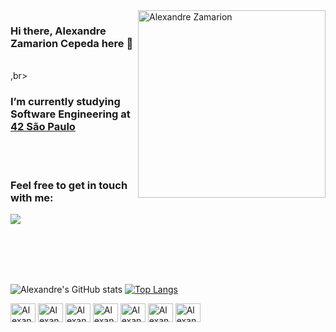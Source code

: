 
<img src="https://raw.githubusercontent.com/MicaelliMedeiros/micaellimedeiros/master/image/computer-illustration.png" min-width="300px" max-width="300px" width="300px" align="right" alt="Alexandre Zamarion">

### Hi there, Alexandre Zamarion Cepeda here :wave:
<br>,br>

### I’m currently studying Software Engineering at <a href="https://www.42sp.org.br/">42 São Paulo</a>
<br><br>

### Feel free to get in touch with me:

<p align="left">
  <a href="mailto:alezamarion@icoud.com" alt="iCloud">
  <img src="https://img.shields.io/badge/-iCloud-0e4bef?style=flat-square&labelColor=0e4bef&logo=icloud&logoColor=white&link=" /></a>
 
<br><br><br><br>
 
![Alexandre's GitHub stats](https://github-readme-stats.vercel.app/api?username=alezamarion&theme=dracula&show_icons=true)
[![Top Langs](https://github-readme-stats.vercel.app/api/top-langs/?username=alezamarion&theme=dracula&layout=compact)](https://github.com/alezamarion/github-readme-stats)  
 
<img align="center" alt="Alexandre-C" height="30" width="40" src="https://cdn.jsdelivr.net/gh/devicons/devicon/icons/c/c-original.svg" /> <img align="center" alt="Alexandre-Python" height="30" width="40" src="https://cdn.jsdelivr.net/gh/devicons/devicon/icons/python/python-original.svg" /> <img align="center" alt="Alexandre-Flask" height="30" width="40" src="https://cdn.jsdelivr.net/gh/devicons/devicon/icons/flask/flask-original.svg" /> <img align="center" alt="Alexandre-Django" height="30" width="40" src="https://cdn.jsdelivr.net/gh/devicons/devicon/icons/django/django-plain.svg" /> <img align="center" alt="Alexandre-HTML" height="30" width="40" src="https://cdn.jsdelivr.net/gh/devicons/devicon/icons/html5/html5-original.svg" /> <img align="center" alt="Alexandre-CSS" height="30" width="40" src="https://cdn.jsdelivr.net/gh/devicons/devicon/icons/css3/css3-original.svg" /> <img align="center" alt="Alexandre-Git" height="30" width="40" src="https://cdn.jsdelivr.net/gh/devicons/devicon/icons/git/git-original.svg" />          
